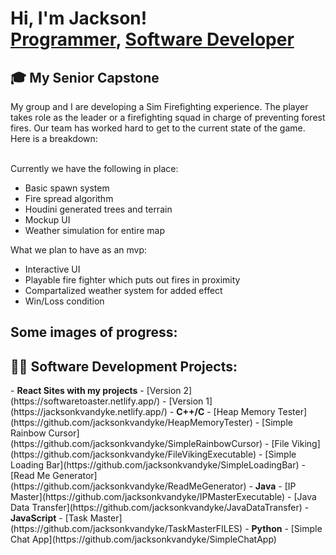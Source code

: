 <h1>Hi, I'm Jackson! <br/><a href="https://github.com/jacksonkvandyke">Programmer</a>, <a href="www.linkedin.com/in/jackson-van-dyke-4389b5270">Software Developer</a></h1>

<h2> 🎓 My Senior Capstone</h2>
  My group and I are developing a Sim Firefighting experience. The player takes role as the leader or a firefighting squad in charge of preventing forest fires. Our team has worked hard to get to the current state of the game. Here is a breakdown:
  <br></br>
  
  Currently we have the following in place:
  -  Basic spawn system
  -  Fire spread algorithm
  -  Houdini generated trees and terrain
  -  Mockup UI
  -  Weather simulation for entire map

  What we plan to have as an mvp:
  -  Interactive UI
  -  Playable fire fighter which puts out fires in proximity
  -  Compartalized weather system for added effect
  -  Win/Loss condition

  Some images of progress:
  -  
  
<h2>👨‍💻 Software Development Projects:</h2>
  -  <b>React Sites with my projects</b>
  -  [Version 2](https://softwaretoaster.netlify.app/)
  -  [Version 1](https://jacksonkvandyke.netlify.app/)
-  <b>C++/C</b>
  -  [Heap Memory Tester](https://github.com/jacksonkvandyke/HeapMemoryTester)
  -  [Simple Rainbow Cursor](https://github.com/jacksonkvandyke/SimpleRainbowCursor)
  -  [File Viking](https://github.com/jacksonkvandyke/FileVikingExecutable)
  -  [Simple Loading Bar](https://github.com/jacksonkvandyke/SimpleLoadingBar)
  -  [Read Me Generator](https://github.com/jacksonkvandyke/ReadMeGenerator)
- <b>Java</b>   
  - [IP Master](https://github.com/jacksonkvandyke/IPMasterExecutable)
  - [Java Data Transfer](https://github.com/jacksonkvandyke/JavaDataTransfer)
- <b>JavaScript</b>
  - [Task Master](https://github.com/jacksonkvandyke/TaskMasterFILES)
- <b>Python</b>
  - [Simple Chat App](https://github.com/jacksonkvandyke/SimpleChatApp)
<!--

Here are some ideas to get you started:

- 🔭 I’m currently working on ...
- 🌱 I’m currently learning ...
- 👯 I’m looking to collaborate on ...
- 🤔 I’m looking for help with ...
- 💬 Ask me about ...
- 📫 How to reach me: ...
- 😄 Pronouns: ...
- ⚡ Fun fact: ...
-->
